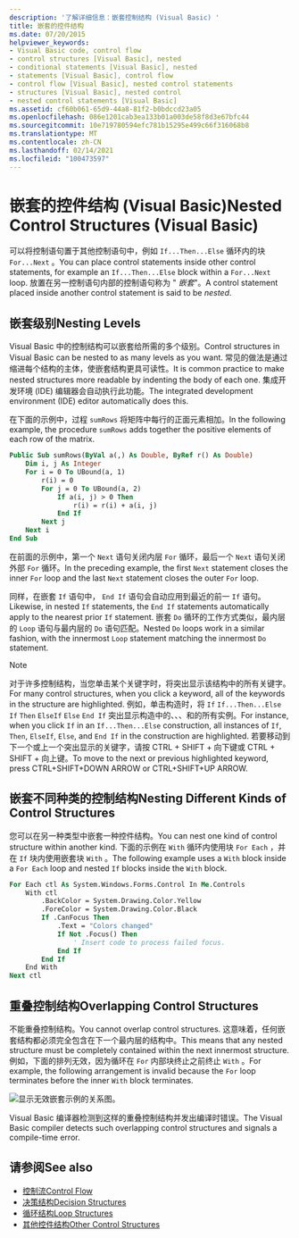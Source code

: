 ```yaml
---
description: '了解详细信息：嵌套控制结构 (Visual Basic) '
title: 嵌套的控件结构
ms.date: 07/20/2015
helpviewer_keywords:
- Visual Basic code, control flow
- control structures [Visual Basic], nested
- conditional statements [Visual Basic], nested
- statements [Visual Basic], control flow
- control flow [Visual Basic], nested control statements
- structures [Visual Basic], nested control
- nested control statements [Visual Basic]
ms.assetid: cf60b061-65d9-44a8-81f2-b0bdccd23a05
ms.openlocfilehash: 086e1201cab3ea133b01a003de58f8d3e67bfc44
ms.sourcegitcommit: 10e719780594efc781b15295e499c66f316068b8
ms.translationtype: MT
ms.contentlocale: zh-CN
ms.lasthandoff: 02/14/2021
ms.locfileid: "100473597"
---
```

# <a name="nested-control-structures-visual-basic"></a><span data-ttu-id="8dbaa-103">嵌套的控件结构 (Visual Basic)</span><span class="sxs-lookup"><span data-stu-id="8dbaa-103">Nested Control Structures (Visual Basic)</span></span>

<span data-ttu-id="8dbaa-104">可以将控制语句置于其他控制语句中，例如 `If...Then...Else` 循环内的块 `For...Next` 。</span><span class="sxs-lookup"><span data-stu-id="8dbaa-104">You can place control statements inside other control statements, for example an `If...Then...Else` block within a `For...Next` loop.</span></span> <span data-ttu-id="8dbaa-105">放置在另一控制语句内部的控制语句称为 " *嵌套*"。</span><span class="sxs-lookup"><span data-stu-id="8dbaa-105">A control statement placed inside another control statement is said to be *nested*.</span></span>  
  
## <a name="nesting-levels"></a><span data-ttu-id="8dbaa-106">嵌套级别</span><span class="sxs-lookup"><span data-stu-id="8dbaa-106">Nesting Levels</span></span>  

 <span data-ttu-id="8dbaa-107">Visual Basic 中的控制结构可以嵌套给所需的多个级别。</span><span class="sxs-lookup"><span data-stu-id="8dbaa-107">Control structures in Visual Basic can be nested to as many levels as you want.</span></span> <span data-ttu-id="8dbaa-108">常见的做法是通过缩进每个结构的主体，使嵌套结构更具可读性。</span><span class="sxs-lookup"><span data-stu-id="8dbaa-108">It is common practice to make nested structures more readable by indenting the body of each one.</span></span> <span data-ttu-id="8dbaa-109">集成开发环境 (IDE) 编辑器会自动执行此功能。</span><span class="sxs-lookup"><span data-stu-id="8dbaa-109">The integrated development environment (IDE) editor automatically does this.</span></span>  
  
 <span data-ttu-id="8dbaa-110">在下面的示例中，过程 `sumRows` 将矩阵中每行的正面元素相加。</span><span class="sxs-lookup"><span data-stu-id="8dbaa-110">In the following example, the procedure `sumRows` adds together the positive elements of each row of the matrix.</span></span>  
  
```vb
Public Sub sumRows(ByVal a(,) As Double, ByRef r() As Double)  
    Dim i, j As Integer  
    For i = 0 To UBound(a, 1)  
        r(i) = 0  
        For j = 0 To UBound(a, 2)  
            If a(i, j) > 0 Then  
                r(i) = r(i) + a(i, j)  
            End If  
        Next j  
    Next i  
End Sub  
```  
  
 <span data-ttu-id="8dbaa-111">在前面的示例中，第一个 `Next` 语句关闭内层 `For` 循环，最后一个 `Next` 语句关闭外部 `For` 循环。</span><span class="sxs-lookup"><span data-stu-id="8dbaa-111">In the preceding example, the first `Next` statement closes the inner `For` loop and the last `Next` statement closes the outer `For` loop.</span></span>  
  
 <span data-ttu-id="8dbaa-112">同样，在嵌套 `If` 语句中， `End If` 语句会自动应用到最近的前一 `If` 语句。</span><span class="sxs-lookup"><span data-stu-id="8dbaa-112">Likewise, in nested `If` statements, the `End If` statements automatically apply to the nearest prior `If` statement.</span></span> <span data-ttu-id="8dbaa-113">嵌套 `Do` 循环的工作方式类似，最内层的 `Loop` 语句与最内层的 `Do` 语句匹配。</span><span class="sxs-lookup"><span data-stu-id="8dbaa-113">Nested `Do` loops work in a similar fashion, with the innermost `Loop` statement matching the innermost `Do` statement.</span></span>  
  
> [!NOTE]
> <span data-ttu-id="8dbaa-114">对于许多控制结构，当您单击某个关键字时，将突出显示该结构中的所有关键字。</span><span class="sxs-lookup"><span data-stu-id="8dbaa-114">For many control structures, when you click a keyword, all of the keywords in the structure are highlighted.</span></span> <span data-ttu-id="8dbaa-115">例如，单击构造时，将 `If` `If...Then...Else` `If` `Then` `ElseIf` `Else` `End If` 突出显示构造中的、、、和的所有实例。</span><span class="sxs-lookup"><span data-stu-id="8dbaa-115">For instance, when you click `If` in an `If...Then...Else` construction, all instances of `If`, `Then`, `ElseIf`, `Else`, and `End If` in the construction are highlighted.</span></span> <span data-ttu-id="8dbaa-116">若要移动到下一个或上一个突出显示的关键字，请按 CTRL + SHIFT + 向下键或 CTRL + SHIFT + 向上键。</span><span class="sxs-lookup"><span data-stu-id="8dbaa-116">To move to the next or previous highlighted keyword, press CTRL+SHIFT+DOWN ARROW or CTRL+SHIFT+UP ARROW.</span></span>  
  
## <a name="nesting-different-kinds-of-control-structures"></a><span data-ttu-id="8dbaa-117">嵌套不同种类的控制结构</span><span class="sxs-lookup"><span data-stu-id="8dbaa-117">Nesting Different Kinds of Control Structures</span></span>  

 <span data-ttu-id="8dbaa-118">您可以在另一种类型中嵌套一种控件结构。</span><span class="sxs-lookup"><span data-stu-id="8dbaa-118">You can nest one kind of control structure within another kind.</span></span> <span data-ttu-id="8dbaa-119">下面的示例在 `With` 循环内使用块 `For Each` ，并在 `If` 块内使用嵌套块 `With` 。</span><span class="sxs-lookup"><span data-stu-id="8dbaa-119">The following example uses a `With` block inside a `For Each` loop and nested `If` blocks inside the `With` block.</span></span>  
  
```vb
For Each ctl As System.Windows.Forms.Control In Me.Controls  
    With ctl  
        .BackColor = System.Drawing.Color.Yellow  
        .ForeColor = System.Drawing.Color.Black  
        If .CanFocus Then  
            .Text = "Colors changed"  
            If Not .Focus() Then  
                ' Insert code to process failed focus.  
            End If  
        End If  
    End With  
Next ctl  
```  
  
## <a name="overlapping-control-structures"></a><span data-ttu-id="8dbaa-120">重叠控制结构</span><span class="sxs-lookup"><span data-stu-id="8dbaa-120">Overlapping Control Structures</span></span>  

 <span data-ttu-id="8dbaa-121">不能重叠控制结构。</span><span class="sxs-lookup"><span data-stu-id="8dbaa-121">You cannot overlap control structures.</span></span> <span data-ttu-id="8dbaa-122">这意味着，任何嵌套结构都必须完全包含在下一个最内层的结构中。</span><span class="sxs-lookup"><span data-stu-id="8dbaa-122">This means that any nested structure must be completely contained within the next innermost structure.</span></span> <span data-ttu-id="8dbaa-123">例如，下面的排列无效，因为循环在 `For` 内部块终止之前终止 `With` 。</span><span class="sxs-lookup"><span data-stu-id="8dbaa-123">For example, the following arrangement is invalid because the `For` loop terminates before the inner `With` block terminates.</span></span>  
  
 ![显示无效嵌套示例的关系图。](./media/nested-control-structures/example-invalid-nesting.gif)
  
 <span data-ttu-id="8dbaa-125">Visual Basic 编译器检测到这样的重叠控制结构并发出编译时错误。</span><span class="sxs-lookup"><span data-stu-id="8dbaa-125">The Visual Basic compiler detects such overlapping control structures and signals a compile-time error.</span></span>  
  
## <a name="see-also"></a><span data-ttu-id="8dbaa-126">请参阅</span><span class="sxs-lookup"><span data-stu-id="8dbaa-126">See also</span></span>

- [<span data-ttu-id="8dbaa-127">控制流</span><span class="sxs-lookup"><span data-stu-id="8dbaa-127">Control Flow</span></span>](index.md)
- [<span data-ttu-id="8dbaa-128">决策结构</span><span class="sxs-lookup"><span data-stu-id="8dbaa-128">Decision Structures</span></span>](decision-structures.md)
- [<span data-ttu-id="8dbaa-129">循环结构</span><span class="sxs-lookup"><span data-stu-id="8dbaa-129">Loop Structures</span></span>](loop-structures.md)
- [<span data-ttu-id="8dbaa-130">其他控件结构</span><span class="sxs-lookup"><span data-stu-id="8dbaa-130">Other Control Structures</span></span>](other-control-structures.md)
